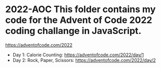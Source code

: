 # 2022-AOC This folder contains my code for the Advent of Code 2022 coding challange in JavaScript.

https://adventofcode.com/2022

- Day 1: Calorie Counting: https://adventofcode.com/2022/day/1
- Day 2: Rock, Paper, Scissors: https://adventofcode.com/2022/day/2
